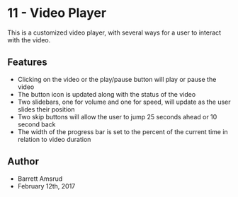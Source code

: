 # 11 - Video Player

This is a customized video player, with several ways for a user to interact with the video.

## Features

- Clicking on the video or the play/pause button will play or pause the video
- The button icon is updated along with the status of the video
- Two slidebars, one for volume and one for speed, will update as the user slides their position
- Two skip buttons will allow the user to jump 25 seconds ahead or 10 second back
- The width of the progress bar is set to the percent of the current time in relation to video duration

## Author

- Barrett Amsrud
- February 12th, 2017
